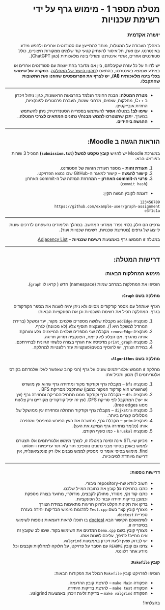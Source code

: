 <div dir="rtl">

# מטלה מספר 1 - מימוש גרף על ידי רשימת שכנויות

### יושרה אקדמית

במהלך העבודה על המטלות, מותר להתייעץ עם סטודנטים אחרים ולחפש מידע באינטרנט. עם זאת, חל איסור להעתיק קטעי קוד שלמים ממקורות חיצוניים, כולל סטודנטים אחרים, אתרי אינטרנט ומודלי בינה מלאכותית (כגון ChatGPT).

יש לדווח על כל עזרה שקיבלתם, בין אם מדובר בהתייעצות עם סטודנטים אחרים או במידע שנמצא באינטרנט, בהתאם ל[תקנון היושר של המחלקה](https://www.ariel.ac.il/wp/cs/wp-content/uploads/sites/88/2020/08/Guidelines-for-Academic-Integrity.pdf).
**במקרה של שימוש בכלי בינה מלאכותית (AI), יש לצרף את הפרומפטים שהוזנו ואת התשובות שהתקבלו**.

-----
* **מטרת המטלה:** הבנת החומר הנלמד בהרצאות הראשונות, כגון: ניהול זיכרון ב ++C, מחלקות, עצמים, מרחבי שמות, העברת פרמטרים לפונקציות, החזרת אובייקטים.
* **שימו לב!** במטלה **אסור** להשתמש בספרייה הסטנדרטית; ניתן להשתמש במערך. **יתכן שתצטרכו לממש מבנה/י נתונים המתאים לצרכי המטלה**..
* **ההגשה ביחידים**.

---

## הוראות הגשה ב Moodle:

במערכת Moodle יש להגיש **קובץ טקסט למשל (`submission.txt`)** המכיל 3 שורות בפורמט הבא:

1. **תעודת זהות** – מספר תעודת הזהות של הסטודנט.
2. **קישור להגשה** – קישור למאגר ה-GitHub שבו נמצא הפרויקט.
3. **פרטי ה-commit האחרון** – המחרוזת המזהה של ה-commit האחרון (`commit hash`) 

 - דוגמה לקובץ הגשה תקין:
```
123456789
https://github.com/example-user/graph-assignment
e3f1c1a 
```

---

גרפים הם חלק בלתי נפרד ממדעי המחשב. במהלך הלימודים נחשפתם לדרכים שונות לייצוג של גרפים (מטריצת שכנויות, רשימת שכנויות ועוד).

במטלה זו תממשו גרף באמצעות **רשימת שכנויות** – [Adjacency List](https://en.wikipedia.org/wiki/Adjacency_list).

---

## דרישות המטלה:

### מימוש המחלקות הבאות:
הוסיפו את המחלקות במרחב שמות (namespace) חדש ( קראו לו ```graph```).

#### מחלקה בשם `Graph`:
הגרף יאותחל עם מספר קודקודים מסוים ולא ניתן יהיה לשנות את מספר הקודקודים בגרף. 
המחלקה תכיל את רשימת השכנויות וכן את הפונקציות הבאות:
1. פונקציה  `addEdge`  מקבלת שלושה מספרים שלמים: מקור, יעד ומשקל (ברירת המחדל למשקל היא 1). הפונקציה תוסיף צלע (לא מכוונת) לגרף.
2. פונקציה  `removeEdge` מקבלת שני מספרים שלמים המייצגים צלע ומוחקת אותה מהגרף. אם הצלע לא קיימת, הפונקציה תזרוק חריגה.
3. פונקציה  `print_graph` מדפיסה את הגרף בצורה כלשהי הגיונית לבחירתכם.
4. במידת הצורך, יש להוסיף בנאים\פונקציות עזר רלונטיות למחלקה.

#### מחלקה בשם `Algorithms`:
מחלקה זו תממש אלגוריתמים שונים על גרף (הכי קרוב שאפשר לאלו שלמדתם בקורס אלגוריתמים 1) מכוון ותכיל את:
1. פונקציה `bfs` – מקבלת גרף וקודקוד מקור ומחזירה גרף שהוא עץ מושרש (שהשורש הוא קודקוד המקור כמובן) שהתקבל מסריקת BFS .  
2. פונקציה `dfs` – מקבלת גרף וקודקוד ממנו תתחיל הסריקה ומחזירה גרף (עץ או יער) המתקבל לפי סריקת DFS. (עץ זה יכיל קודקודים מקוריים ורק צלעות מסוג tree edges).
3. פונקציה `dijkstra` – מקבלת גרף וקודקוד התחלה ומחזירה עץ ממושקל של מסלולים קצרים ביותר.
4. פונקציה `prim` – מקבלת גרף, מחשבת את העץ הפורש המינימלי ומחזירה אותו (כלומר מחזירה גרף המייצג את העץ).
5. פונקציה `kruskal` - כמו סעיף הקודם.
-  מכיוון ש-STL אינה זמינה במטלה זו, לצורך מימוש אלגוריתמים אלו תצטרכו לממש באופן בסיסי מבני נתונים נוספים: תור ו\או תור עדיפויות ו-union find. מימוש בסיסי אומר כי מספיק לממש מבנים אלו רק פונקציאונלית, אין דרישה מיוחדת לסיבוכיות. 
   
 
---

#### דרישות נוספות:

- חשוב לוודא שה-repository ציבורי.
- כתבו בתחילת **כל** קובץ את כתובת המייל שלכם.
- כתבו קוד נקי, מסודר, מחולק לקבצים, מודולרי, מתועד בצורה מספקת וכמובן בדיקות יחידה עבור כל הפונקציות.
- בדקו את תקינות הקלט ולזרוק חריגות מתאימות במידת הצורך
- מצורף קובץ קצר בשם `Test.cpp` להדגמת מימוש הבדיקות יחידה בעזרת ספריית `doctest`.
- לשימושכם הקישור הבא [doctest](https://github.com/doctest/doctest) בו תוכלו לראות דוגמאות נוספות לשימוש בסיפריה זו.
- מצורף קובץ בשם `Demo.cpp` המדגים את השימוש בקוד. שימו לב שקובץ זה אינו מחייב! להיפך, עליכם לשנות אותו.
- יש לבדוק שאין זליגת זיכרון באמצעות `valgrind`.
- צרפו גם קובץ `README` עם הסבר על פרויקט, על חלוקה למחלקות וקבצים וכל מידע אחר רלוונטי.


#### קובץ `Makefile`:
הוסיפו לפרויקט קובץ `Makefile` הכולל את הפקודות הבאות:
- הפקודה `make Main` – להרצת קובץ ההדגמה.
- הפקודה `make test` – להרצת בדיקות היחידה.
- הפקודה `make valgrind` – בדיקת זליגת זיכרון באמצעות valgrind.


בהצלחה!

</div>

